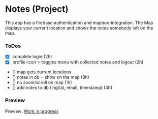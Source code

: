 # Notes (Project)

This app has a firebase authentication and mapbox-integration.
The Map displays your current location and shows the notes somebody
left on the map.

### ToDos

- [x] complete login (2h)
- [x] profile-icon > toggles menu with collected notes and logout (2h)
- [] map gets current locations
- [] notes in db = show on the map (8h)
- [] no zoom/scroll on map (1h)
- [] add notes to db (lng/lat, email, timestamp) (4h)

### Preview

Preview: [Work in progress](http://localhost:3000)
